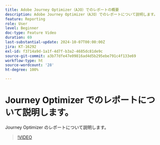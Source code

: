 ```yaml
---
title: Adobe Journey Optimizer（AJO）でのレポートの概要
description: Adobe Journey Optimizer（AJO）でのレポートについて説明します。
feature: Reporting
role: User
level: Beginner
doc-type: Feature Video
duration: 69
last-substantial-update: 2024-10-07T00:00:00Z
jira: KT-16292
exl-id: f3714a9d-1a1f-4d7f-b3a2-4685dc81de9c
source-git-commit: a3b77dfe47e09816ad4d5b295ebe791c4f133e69
workflow-type: ht
source-wordcount: '28'
ht-degree: 100%

---
```


# Journey Optimizer でのレポートについて説明します。

Journey Optimizer のレポートについて説明します。

>[!VIDEO](https://video.tv.adobe.com/v/3432673/?learn=on)
